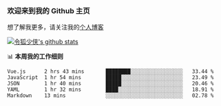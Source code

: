 ### 欢迎来到我的 Github 主页

想了解我更多，请关注我的[个人博客](https://chinesee.github.io/my-awsome-blog/)

[![令狐少侠's github stats](https://github-readme-stats.vercel.app/api?username=Chinesee&show_icons=true&title_color=fff&icon_color=79ff97&text_color=9f9f9f&bg_color=151515)](https://github.com/anuraghazra/github-readme-stats/blob/master/readme_cn.md)

📊 **本周我的工作细则**
<!--START_SECTION:waka-->
```text
Vue.js      2 hrs 43 mins       ████████░░░░░░░░░░░░░░░░░   33.44 % 
JavaScript  1 hr 54 mins        █████░░░░░░░░░░░░░░░░░░░░   23.49 % 
JSON        1 hr 40 mins        █████░░░░░░░░░░░░░░░░░░░░   20.46 % 
YAML        1 hr 32 mins        ████░░░░░░░░░░░░░░░░░░░░░   18.91 % 
Markdown    13 mins             ░░░░░░░░░░░░░░░░░░░░░░░░░   02.78 %
```
<!--END_SECTION:waka-->

